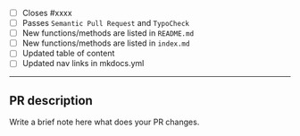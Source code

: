 <!-- Feel free to remove check-list items aren't relevant to your change -->

 - [ ] Closes #xxxx
 - [ ] Passes `Semantic Pull Request` and `TypoCheck`
 - [ ] New functions/methods are listed in `README.md`
 - [ ] New functions/methods are listed in `index.md`
 - [ ] Updated table of content
 - [ ] Updated nav links in mkdocs.yml

---

## PR description

Write a brief note here what does your PR changes.
